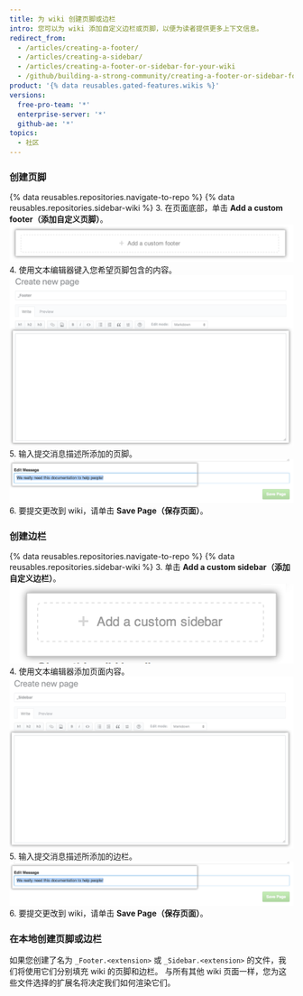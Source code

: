 ```yaml
---
title: 为 wiki 创建页脚或边栏
intro: 您可以为 wiki 添加自定义边栏或页脚，以便为读者提供更多上下文信息。
redirect_from:
  - /articles/creating-a-footer/
  - /articles/creating-a-sidebar/
  - /articles/creating-a-footer-or-sidebar-for-your-wiki
  - /github/building-a-strong-community/creating-a-footer-or-sidebar-for-your-wiki
product: '{% data reusables.gated-features.wikis %}'
versions:
  free-pro-team: '*'
  enterprise-server: '*'
  github-ae: '*'
topics:
  - 社区
---
```

### 创建页脚

{% data reusables.repositories.navigate-to-repo %}
{% data reusables.repositories.sidebar-wiki %}
3. 在页面底部，单击 **Add a custom footer（添加自定义页脚）**。 ![Wiki 添加页脚部分](/assets/images/help/wiki/wiki_add_footer.png)
4. 使用文本编辑器键入您希望页脚包含的内容。 ![Wiki WYSIWYG](/assets/images/help/wiki/wiki-footer.png)
5. 输入提交消息描述所添加的页脚。 ![Wiki 提交消息](/assets/images/help/wiki/wiki_commit_message.png)
6. 要提交更改到 wiki，请单击 **Save Page（保存页面）**。

### 创建边栏

{% data reusables.repositories.navigate-to-repo %}
{% data reusables.repositories.sidebar-wiki %}
3. 单击 **Add a custom sidebar（添加自定义边栏）**。 ![Wiki 添加边栏部分](/assets/images/help/wiki/wiki_add_sidebar.png)
4. 使用文本编辑器添加页面内容。 ![Wiki WYSIWYG](/assets/images/help/wiki/wiki-sidebar.png)
5. 输入提交消息描述所添加的边栏。 ![Wiki 提交消息](/assets/images/help/wiki/wiki_commit_message.png)
6. 要提交更改到 wiki，请单击 **Save Page（保存页面）**。

### 在本地创建页脚或边栏

如果您创建了名为 `_Footer.<extension>` 或 `_Sidebar.<extension>` 的文件，我们将使用它们分别填充 wiki 的页脚和边栏。 与所有其他 wiki 页面一样，您为这些文件选择的扩展名将决定我们如何渲染它们。
